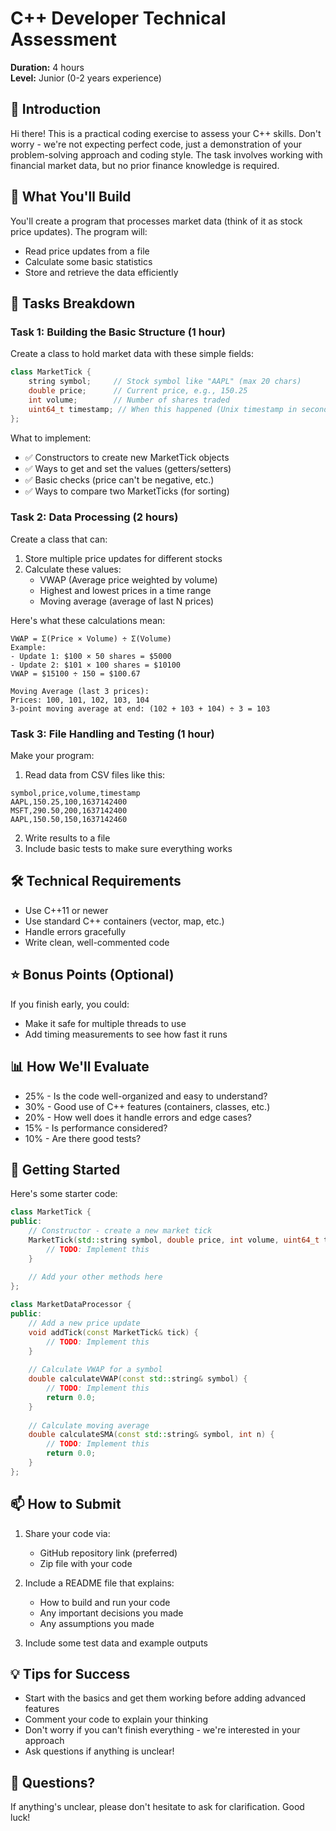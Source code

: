 # C++ Developer Technical Assessment
**Duration:** 4 hours  
**Level:** Junior (0-2 years experience)

## 👋 Introduction
Hi there! This is a practical coding exercise to assess your C++ skills. Don't worry - we're not expecting perfect code, just a demonstration of your problem-solving approach and coding style. The task involves working with financial market data, but no prior finance knowledge is required.

## 🎯 What You'll Build
You'll create a program that processes market data (think of it as stock price updates). The program will:
- Read price updates from a file
- Calculate some basic statistics
- Store and retrieve the data efficiently

## 📝 Tasks Breakdown

### Task 1: Building the Basic Structure (1 hour)
Create a class to hold market data with these simple fields:
```cpp
class MarketTick {
    string symbol;     // Stock symbol like "AAPL" (max 20 chars)
    double price;      // Current price, e.g., 150.25
    int volume;        // Number of shares traded
    uint64_t timestamp; // When this happened (Unix timestamp in seconds)
};
```

What to implement:
- ✅ Constructors to create new MarketTick objects
- ✅ Ways to get and set the values (getters/setters)
- ✅ Basic checks (price can't be negative, etc.)
- ✅ Ways to compare two MarketTicks (for sorting)

### Task 2: Data Processing (2 hours)
Create a class that can:
1. Store multiple price updates for different stocks
2. Calculate these values:
   - VWAP (Average price weighted by volume)
   - Highest and lowest prices in a time range
   - Moving average (average of last N prices)

Here's what these calculations mean:
```
VWAP = Σ(Price × Volume) ÷ Σ(Volume)
Example: 
- Update 1: $100 × 50 shares = $5000
- Update 2: $101 × 100 shares = $10100
VWAP = $15100 ÷ 150 = $100.67

Moving Average (last 3 prices):
Prices: 100, 101, 102, 103, 104
3-point moving average at end: (102 + 103 + 104) ÷ 3 = 103
```

### Task 3: File Handling and Testing (1 hour)
Make your program:
1. Read data from CSV files like this:
```csv
symbol,price,volume,timestamp
AAPL,150.25,100,1637142400
MSFT,290.50,200,1637142400
AAPL,150.50,150,1637142460
```

2. Write results to a file
3. Include basic tests to make sure everything works

## 🛠️ Technical Requirements
- Use C++11 or newer
- Use standard C++ containers (vector, map, etc.)
- Handle errors gracefully
- Write clean, well-commented code

## ⭐ Bonus Points (Optional)
If you finish early, you could:
- Make it safe for multiple threads to use
- Add timing measurements to see how fast it runs

## 📊 How We'll Evaluate
- 25% - Is the code well-organized and easy to understand?
- 30% - Good use of C++ features (containers, classes, etc.)
- 20% - How well does it handle errors and edge cases?
- 15% - Is performance considered?
- 10% - Are there good tests?

## 🚀 Getting Started
Here's some starter code:
```cpp
class MarketTick {
public:
    // Constructor - create a new market tick
    MarketTick(std::string symbol, double price, int volume, uint64_t timestamp) {
        // TODO: Implement this
    }
    
    // Add your other methods here
};

class MarketDataProcessor {
public:
    // Add a new price update
    void addTick(const MarketTick& tick) {
        // TODO: Implement this
    }
    
    // Calculate VWAP for a symbol
    double calculateVWAP(const std::string& symbol) {
        // TODO: Implement this
        return 0.0;
    }
    
    // Calculate moving average
    double calculateSMA(const std::string& symbol, int n) {
        // TODO: Implement this
        return 0.0;
    }
};
```

## 📫 How to Submit
1. Share your code via:
   - GitHub repository link (preferred)
   - Zip file with your code

2. Include a README file that explains:
   - How to build and run your code
   - Any important decisions you made
   - Any assumptions you made

3. Include some test data and example outputs

## 💡 Tips for Success
- Start with the basics and get them working before adding advanced features
- Comment your code to explain your thinking
- Don't worry if you can't finish everything - we're interested in your approach
- Ask questions if anything is unclear!

## 🤔 Questions?
If anything's unclear, please don't hesitate to ask for clarification. Good luck!